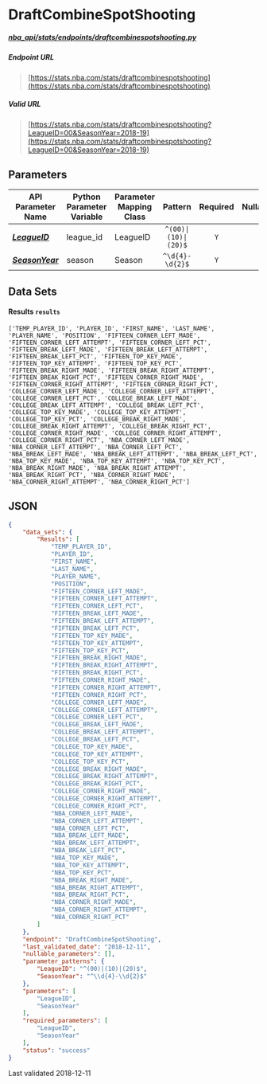 # DraftCombineSpotShooting
##### [nba_api/stats/endpoints/draftcombinespotshooting.py](https://github.com/swar/nba_api/blob/master/nba_api/stats/endpoints/draftcombinespotshooting.py)

##### Endpoint URL
>[https://stats.nba.com/stats/draftcombinespotshooting](https://stats.nba.com/stats/draftcombinespotshooting)

##### Valid URL
>[https://stats.nba.com/stats/draftcombinespotshooting?LeagueID=00&SeasonYear=2018-19](https://stats.nba.com/stats/draftcombinespotshooting?LeagueID=00&SeasonYear=2018-19)

## Parameters
API Parameter Name | Python Parameter Variable | Parameter Mapping Class | Pattern | Required | Nullable
------------ | ------------ | ------------ | :-----------: | :---: | :---:
[_**LeagueID**_](https://github.com/swar/nba_api/blob/master/docs/nba_api/stats/library/parameters.md#LeagueID) | league_id | LeagueID | `^(00)\|(10)\|(20)$` | `Y` |  | 
[_**SeasonYear**_](https://github.com/swar/nba_api/blob/master/docs/nba_api/stats/library/parameters.md#SeasonYear) | season | Season | `^\d{4}-\d{2}$` | `Y` |  | 

## Data Sets
#### Results `results`
```text
['TEMP_PLAYER_ID', 'PLAYER_ID', 'FIRST_NAME', 'LAST_NAME', 'PLAYER_NAME', 'POSITION', 'FIFTEEN_CORNER_LEFT_MADE', 'FIFTEEN_CORNER_LEFT_ATTEMPT', 'FIFTEEN_CORNER_LEFT_PCT', 'FIFTEEN_BREAK_LEFT_MADE', 'FIFTEEN_BREAK_LEFT_ATTEMPT', 'FIFTEEN_BREAK_LEFT_PCT', 'FIFTEEN_TOP_KEY_MADE', 'FIFTEEN_TOP_KEY_ATTEMPT', 'FIFTEEN_TOP_KEY_PCT', 'FIFTEEN_BREAK_RIGHT_MADE', 'FIFTEEN_BREAK_RIGHT_ATTEMPT', 'FIFTEEN_BREAK_RIGHT_PCT', 'FIFTEEN_CORNER_RIGHT_MADE', 'FIFTEEN_CORNER_RIGHT_ATTEMPT', 'FIFTEEN_CORNER_RIGHT_PCT', 'COLLEGE_CORNER_LEFT_MADE', 'COLLEGE_CORNER_LEFT_ATTEMPT', 'COLLEGE_CORNER_LEFT_PCT', 'COLLEGE_BREAK_LEFT_MADE', 'COLLEGE_BREAK_LEFT_ATTEMPT', 'COLLEGE_BREAK_LEFT_PCT', 'COLLEGE_TOP_KEY_MADE', 'COLLEGE_TOP_KEY_ATTEMPT', 'COLLEGE_TOP_KEY_PCT', 'COLLEGE_BREAK_RIGHT_MADE', 'COLLEGE_BREAK_RIGHT_ATTEMPT', 'COLLEGE_BREAK_RIGHT_PCT', 'COLLEGE_CORNER_RIGHT_MADE', 'COLLEGE_CORNER_RIGHT_ATTEMPT', 'COLLEGE_CORNER_RIGHT_PCT', 'NBA_CORNER_LEFT_MADE', 'NBA_CORNER_LEFT_ATTEMPT', 'NBA_CORNER_LEFT_PCT', 'NBA_BREAK_LEFT_MADE', 'NBA_BREAK_LEFT_ATTEMPT', 'NBA_BREAK_LEFT_PCT', 'NBA_TOP_KEY_MADE', 'NBA_TOP_KEY_ATTEMPT', 'NBA_TOP_KEY_PCT', 'NBA_BREAK_RIGHT_MADE', 'NBA_BREAK_RIGHT_ATTEMPT', 'NBA_BREAK_RIGHT_PCT', 'NBA_CORNER_RIGHT_MADE', 'NBA_CORNER_RIGHT_ATTEMPT', 'NBA_CORNER_RIGHT_PCT']
```


## JSON
```json
{
    "data_sets": {
        "Results": [
            "TEMP_PLAYER_ID",
            "PLAYER_ID",
            "FIRST_NAME",
            "LAST_NAME",
            "PLAYER_NAME",
            "POSITION",
            "FIFTEEN_CORNER_LEFT_MADE",
            "FIFTEEN_CORNER_LEFT_ATTEMPT",
            "FIFTEEN_CORNER_LEFT_PCT",
            "FIFTEEN_BREAK_LEFT_MADE",
            "FIFTEEN_BREAK_LEFT_ATTEMPT",
            "FIFTEEN_BREAK_LEFT_PCT",
            "FIFTEEN_TOP_KEY_MADE",
            "FIFTEEN_TOP_KEY_ATTEMPT",
            "FIFTEEN_TOP_KEY_PCT",
            "FIFTEEN_BREAK_RIGHT_MADE",
            "FIFTEEN_BREAK_RIGHT_ATTEMPT",
            "FIFTEEN_BREAK_RIGHT_PCT",
            "FIFTEEN_CORNER_RIGHT_MADE",
            "FIFTEEN_CORNER_RIGHT_ATTEMPT",
            "FIFTEEN_CORNER_RIGHT_PCT",
            "COLLEGE_CORNER_LEFT_MADE",
            "COLLEGE_CORNER_LEFT_ATTEMPT",
            "COLLEGE_CORNER_LEFT_PCT",
            "COLLEGE_BREAK_LEFT_MADE",
            "COLLEGE_BREAK_LEFT_ATTEMPT",
            "COLLEGE_BREAK_LEFT_PCT",
            "COLLEGE_TOP_KEY_MADE",
            "COLLEGE_TOP_KEY_ATTEMPT",
            "COLLEGE_TOP_KEY_PCT",
            "COLLEGE_BREAK_RIGHT_MADE",
            "COLLEGE_BREAK_RIGHT_ATTEMPT",
            "COLLEGE_BREAK_RIGHT_PCT",
            "COLLEGE_CORNER_RIGHT_MADE",
            "COLLEGE_CORNER_RIGHT_ATTEMPT",
            "COLLEGE_CORNER_RIGHT_PCT",
            "NBA_CORNER_LEFT_MADE",
            "NBA_CORNER_LEFT_ATTEMPT",
            "NBA_CORNER_LEFT_PCT",
            "NBA_BREAK_LEFT_MADE",
            "NBA_BREAK_LEFT_ATTEMPT",
            "NBA_BREAK_LEFT_PCT",
            "NBA_TOP_KEY_MADE",
            "NBA_TOP_KEY_ATTEMPT",
            "NBA_TOP_KEY_PCT",
            "NBA_BREAK_RIGHT_MADE",
            "NBA_BREAK_RIGHT_ATTEMPT",
            "NBA_BREAK_RIGHT_PCT",
            "NBA_CORNER_RIGHT_MADE",
            "NBA_CORNER_RIGHT_ATTEMPT",
            "NBA_CORNER_RIGHT_PCT"
        ]
    },
    "endpoint": "DraftCombineSpotShooting",
    "last_validated_date": "2018-12-11",
    "nullable_parameters": [],
    "parameter_patterns": {
        "LeagueID": "^(00)|(10)|(20)$",
        "SeasonYear": "^\\d{4}-\\d{2}$"
    },
    "parameters": [
        "LeagueID",
        "SeasonYear"
    ],
    "required_parameters": [
        "LeagueID",
        "SeasonYear"
    ],
    "status": "success"
}
```

Last validated 2018-12-11